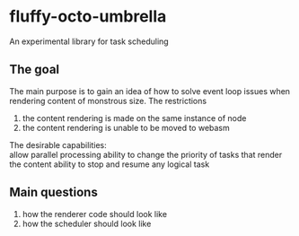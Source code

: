 # fluffy-octo-umbrella
An experimental library for task scheduling

## The goal
The main purpose is to gain an idea of how to solve event loop issues when rendering content of monstrous size.
The restrictions
1. the content rendering is made on the same instance of node
2. the content rendering is unable to be moved to webasm

The desirable capabilities:  
 allow parallel processing
 ability to change the priority of tasks that render the content
 ability to stop and resume any logical task

## Main questions
1. how the renderer code should look like
2. how the scheduler should look like

